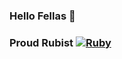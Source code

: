 ### Hello Fellas 👋
### Proud Rubist <a href="https://www.ruby-lang.org" emoji-code="Ruby"><img class="emojidex-emoji" src="https://cdn.emojidex.com/emoji/seal/Ruby.png" emoji-code="Ruby" alt="Ruby" /></a>
<!--
**shayanholakouee/shayanholakouee** is a ✨ _special_ ✨ repository because its `README.md` (this file) appears on your GitHub profile.

Here are some ideas to get you started:

- 🔭 I’m currently working on ...
- 🌱 I’m currently learning ...
- 👯 I’m looking to collaborate on ...
- 🤔 I’m looking for help with ...
- 💬 Ask me about ...
- 📫 How to reach me: ...
- 😄 Pronouns: ...
- ⚡ Fun fact: ...
-->
